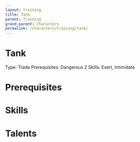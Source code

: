 ```yaml
---
layout: training
title: Tank
parent: Training
grand_parent: Characters
permalink: /characters/training/tank/
---
```


# Tank

Type: Trade
Prerequisites: Dangerous 2
Skills: Exert, Intimidate

# Prerequisites

# Skills

# Talents